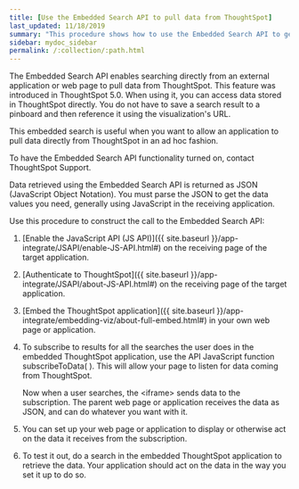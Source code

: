 ```yaml
---
title: [Use the Embedded Search API to pull data from ThoughtSpot]
last_updated: 11/18/2019
summary: "This procedure shows how to use the Embedded Search API to get data from ThoughtSpot."
sidebar: mydoc_sidebar
permalink: /:collection/:path.html
---
```

The Embedded Search API enables searching directly from an external application or web page to pull data from ThoughtSpot. This feature was introduced in ThoughtSpot 5.0. When using it, you can access data stored in ThoughtSpot directly. You do not have to save a search result to a pinboard and then reference it using the visualization's URL.

This embedded search is useful when you want to allow an application to pull data directly from ThoughtSpot in an ad hoc fashion.

To have the Embedded Search API functionality turned on, contact ThoughtSpot Support.

Data retrieved using the Embedded Search API is returned as JSON (JavaScript Object Notation). You must parse the JSON to get the data values you need, generally using JavaScript in the receiving application.

Use this procedure to construct the call to the Embedded Search API:

1. [Enable the JavaScript API (JS API)]({{ site.baseurl }}/app-integrate/JSAPI/enable-JS-API.html#) on the receiving page of the target application.

2. [Authenticate to ThoughtSpot]({{ site.baseurl }}/app-integrate/JSAPI/about-JS-API.html#) on the receiving page of the target application.

3. [Embed the ThoughtSpot application]({{ site.baseurl }}/app-integrate/embedding-viz/about-full-embed.html#) in your own web page or application.

4. To subscribe to results for all the searches the user does in the embedded ThoughtSpot application, use the API JavaScript function subscribeToData( ). This will allow your page to listen for data coming from ThoughtSpot.

   Now when a user searches, the &lt;iframe&gt; sends data to the subscription. The parent web page or application receives the data as JSON, and can do whatever you want with it.

5. You can set up your web page or application to display or otherwise act on the data it receives from the subscription.

6. To test it out, do a search in the embedded ThoughtSpot application to retrieve the data. Your application should act on the data in the way you set it up to do so.
